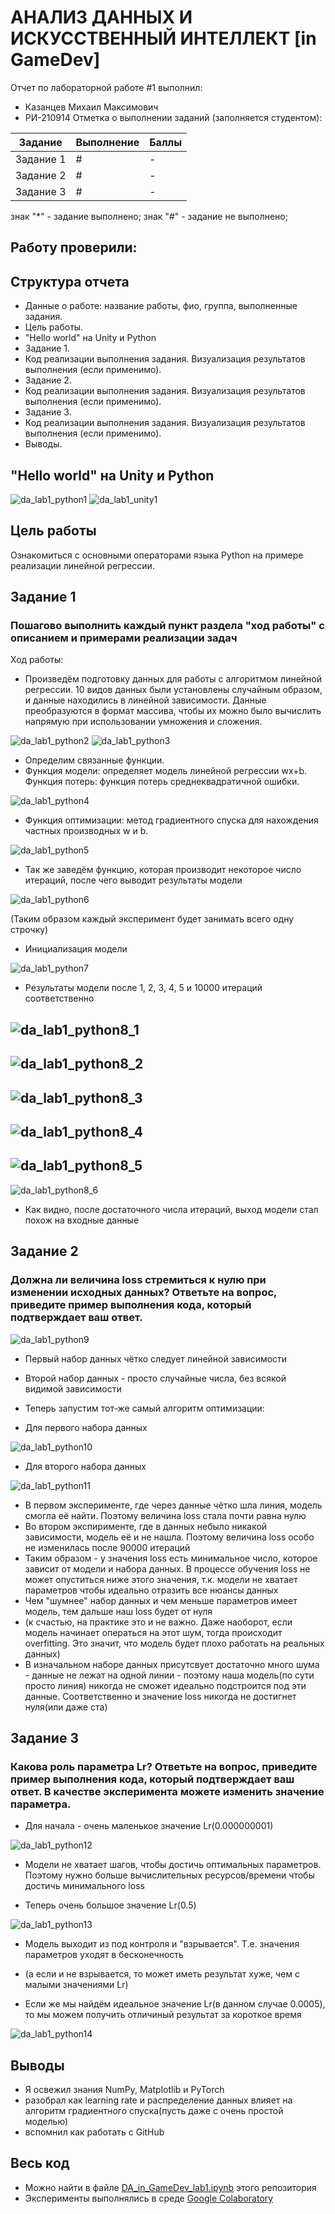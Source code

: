 # АНАЛИЗ ДАННЫХ И ИСКУССТВЕННЫЙ ИНТЕЛЛЕКТ [in GameDev]
Отчет по лабораторной работе #1 выполнил:
- Казанцев Михаил Максимович
- РИ-210914
Отметка о выполнении заданий (заполняется студентом):

| Задание | Выполнение | Баллы |
| ------ | ------ | ------ |
| Задание 1 | # | - |
| Задание 2 | # | - |
| Задание 3 | # | - |

знак "*" - задание выполнено; знак "#" - задание не выполнено;

Работу проверили:
-

## Структура отчета

- Данные о работе: название работы, фио, группа, выполненные задания.
- Цель работы.
- "Hello world" на Unity и Python
- Задание 1.
- Код реализации выполнения задания. Визуализация результатов выполнения (если применимо).
- Задание 2.
- Код реализации выполнения задания. Визуализация результатов выполнения (если применимо).
- Задание 3.
- Код реализации выполнения задания. Визуализация результатов выполнения (если применимо).
- Выводы.

## "Hello world" на Unity и Python

![da_lab1_python1](images/da_lab1_python1.png?raw=true "Python")
![da_lab1_unity1](images/da_lab1_unity1.png?raw=true "Unity")

## Цель работы
Ознакомиться с основными операторами языка Python на примере реализации линейной регрессии.

## Задание 1
### Пошагово выполнить каждый пункт раздела "ход работы" с описанием и примерами реализации задач
Ход работы:
- Произведём подготовку данных для работы с алгоритмом линейной регрессии. 10 видов данных были установлены случайным образом, и данные находились в линейной зависимости. Данные преобразуются в формат массива, чтобы их можно было вычислить напрямую при использовании умножения и сложения.

![da_lab1_python2](images/da_lab1_python2.png?raw=true)
![da_lab1_python3](images/da_lab1_python3.png?raw=true)

- Определим связанные функции.
- Функция модели: определяет модель линейной регрессии wx+b. Функция потерь: функция потерь среднеквадратичной ошибки.

![da_lab1_python4](images/da_lab1_python4.png?raw=true)

- Функция оптимизации: метод градиентного спуска для нахождения частных производных w и b.

![da_lab1_python5](images/da_lab1_python5.png?raw=true)

- Так же заведём функцию, которая производит некоторое число итераций, после чего выводит результаты модели

![da_lab1_python6](images/da_lab1_python6.png?raw=true)

(Таким образом каждый эксперимент будет занимать всего одну строчку)

- Инициализация модели

![da_lab1_python7](images/da_lab1_python7.png?raw=true)

- Результаты модели после 1, 2, 3, 4, 5 и 10000 итераций соответственно

![da_lab1_python8_1](images/da_lab1_python8_1.png?raw=true)
-
![da_lab1_python8_2](images/da_lab1_python8_2.png?raw=true)
-
![da_lab1_python8_3](images/da_lab1_python8_3.png?raw=true)
-
![da_lab1_python8_4](images/da_lab1_python8_4.png?raw=true)
-
![da_lab1_python8_5](images/da_lab1_python8_5.png?raw=true)
-
![da_lab1_python8_6](images/da_lab1_python8_6.png?raw=true)

- Как видно, после достаточного числа итераций, выход модели стал похож на входные данные

## Задание 2
### Должна ли величина loss стремиться к нулю при изменении исходных данных? Ответьте на вопрос, приведите пример выполнения кода, который подтверждает ваш ответ.

![da_lab1_python9](images/da_lab1_python9.png?raw=true)

- Первый набор данных чётко следует линейной зависимости
- Второй набор данных - просто случайные числа, без всякой видимой зависимости

- Теперь запустим тот-же самый алгоритм оптимизации:

- Для первого набора данных

![da_lab1_python10](images/da_lab1_python10.png?raw=true)

- Для второго набора данных

![da_lab1_python11](images/da_lab1_python11.png?raw=true)

- В первом эксперименте, где через данные чётко шла линия, модель смогла её найти. Поэтому величина loss стала почти равна нулю
- Во втором экспирименте, где в данных небыло никакой зависимости, модель её и не нашла. Поэтому величина loss особо не изменилась после 90000 итераций
- Таким образом - у значения loss есть минимальное число, которое зависит от модели и набора данных. В процессе обучения loss не может опуститься ниже этого значения, т.к. модели не хватает параметров чтобы идеально отразить все нюансы данных
- Чем "шумнее" набор данных и чем меньше параметров имеет модель, тем дальше наш loss будет от нуля
- (к счастью, на практике это и не важно. Даже наоборот, если модель начинает операться на этот шум, тогда происходит overfitting. Это значит, что модель будет плохо работать на реальных данных)
- В изначальном наборе данных присутсвует достаточно много шума - данные не лежат на одной линии - поэтому наша модель(по сути просто линия) никогда не сможет идеально подстроится под эти данные. Соответственно и значение loss никогда не достигнет нуля(или даже ста)

## Задание 3
### Какова роль параметра Lr? Ответьте на вопрос, приведите пример выполнения кода, который подтверждает ваш ответ. В качестве эксперимента можете изменить значение параметра.

- Для начала - очень маленькое значение Lr(0.000000001)

![da_lab1_python12](images/da_lab1_python12.png?raw=true)

- Модели не хватает шагов, чтобы достичь оптимальных параметров. Поэтому нужно больше вычислительных ресурсов/времени чтобы достичь минимального loss

- Теперь очень большое значение Lr(0.5)

![da_lab1_python13](images/da_lab1_python13.png?raw=true)

- Модель выходит из под контроля и "взрывается". Т.е. значения параметров уходят в бесконечность
- (а если и не взрывается, то может иметь результат хуже, чем с малыми значениями Lr)

- Если же мы найдём идеальное значение Lr(в данном случае 0.0005), то мы можем получить отличиный результат за короткое время

![da_lab1_python14](images/da_lab1_python14.png?raw=true)

## Выводы

- Я освежил знания NumPy, Matplotlib и PyTorch
- разобрал как learning rate и распределение данных влияет на алгоритм градиентного спуска(пусть даже с очень простой моделью)
- вспомнил как работать с GitHub

## Весь код
- Можно найти в файле [DA_in_GameDev_lab1.ipynb](DA_in_GameDev_lab1.ipynb) этого репозитория
- Эксперименты выполнялись в среде [Google Colaboratory](https://colab.research.google.com/)
